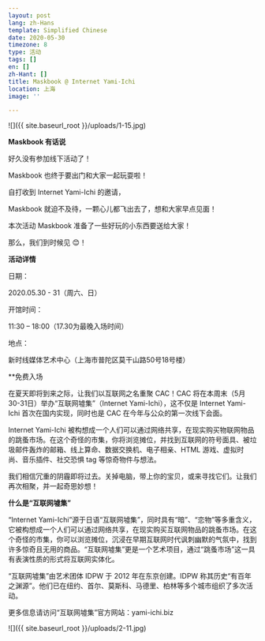 ```yaml
---
layout: post
lang: zh-Hans
template: Simplified Chinese
date: 2020-05-30
timezone: 8
type: 活动
tags: []
en: []
zh-Hant: []
title: Maskbook @ Internet Yami-Ichi
location: 上海
image: ''

---
```

![]({{ site.baseurl_root }}/uploads/1-15.jpg)

**Maskbook 有话说**

好久没有参加线下活动了！

Maskbook 也终于要出门和大家一起玩耍啦！

自打收到 Internet Yami-Ichi 的邀请，

Maskbook 就迫不及待，一颗心儿都飞出去了，想和大家早点见面！

本次活动 Maskbook 准备了一些好玩的小东西要送给大家！

那么，我们到时候见 😊！

**活动详情**

日期：

2020\.05.30 - 31（周六、日）

开馆时间：

11:30 – 18:00（17.30为最晚入场时间）

地点：

新时线媒体艺术中心（上海市普陀区莫干山路50号18号楼）

\**免费入场

在夏天即将到来之际，让我们以互联网之名重聚 CAC！CAC 将在本周末（5月30-31日）举办“互联网墟集”（Internet Yami-Ichi），这不仅是 Internet Yami-Ichi 首次在国内实现，同时也是 CAC 在今年与公众的第一次线下会面。

Internet Yami-Ichi 被构想成一个人们可以通过网络共享，在现实购买物联网物品的跳蚤市场。在这个奇怪的市集，你将浏览摊位，并找到互联网的符号面具、被垃圾邮件轰炸的邮箱、线上算命、数据交换机、电子相亲、HTML 游戏、虚拟时尚、音乐插件、社交恐惧 tag 等惊奇物件与想法。

我们相信冗重的阴霾即将过去。关掉电脑，带上你的宝贝，或来寻找它们。让我们再次相聚，并一起奇思妙想！

**什么是“互联网墟集”**

“Internet Yami-Ichi”源于日语“互联网墟集”，同时具有“暗”、“恋物”等多重含义，它被构想成一个人们可以通过网络共享，在现实购买互联网物品的跳蚤市场。在这个奇怪的市集，你可以浏览摊位，沉浸在早期互联网时代讽刺幽默的气氛中，找到许多惊奇且无用的商品。“互联网墟集”更是一个艺术项目，通过“跳蚤市场”这一具有表演性质的形式将互联网实体化。

“互联网墟集”由艺术团体 IDPW 于 2012 年在东京创建。IDPW 称其历史“有百年之渊源”。他们已在纽约、首尔、莫斯科、马德里、柏林等多个城市组织了多次活动。

更多信息请访问“互联网墟集”官方网站：yami-ichi.biz

![]({{ site.baseurl_root }}/uploads/2-11.jpg)